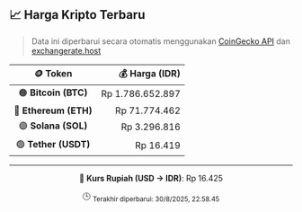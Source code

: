

<!-- HARGA_KRIPTO -->
## 📈 Harga Kripto Terbaru

> Data ini diperbarui secara otomatis menggunakan [CoinGecko API](https://www.coingecko.com/) dan [exchangerate.host](https://exchangerate.host/)

<div align="center">

| 🪙 Token | 💰 Harga (IDR) |
|:------:|---------------:|
| 🟠 **Bitcoin (BTC)**   | Rp 1.786.652.897 |
| 🔵 **Ethereum (ETH)**  | Rp 71.774.462 |
| 🟣 **Solana (SOL)**    | Rp 3.296.816 |
| 🟢 **Tether (USDT)**   | Rp 16.419 |

---

💱 **Kurs Rupiah (USD → IDR)**: Rp 16.425

🕒 <sub>Terakhir diperbarui: 30/8/2025, 22.58.45</sub>

</div>
<!-- /HARGA_KRIPTO -->